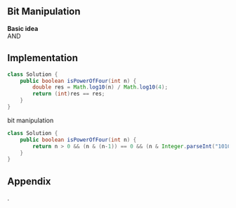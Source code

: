 **Bit Manipulation**  
---
**Basic idea**  
AND

Implementation
---
```java
class Solution {
    public boolean isPowerOfFour(int n) {
        double res = Math.log10(n) / Math.log10(4);
        return (int)res == res;
    }
}
```
bit manipulation
```java
class Solution {
    public boolean isPowerOfFour(int n) {
        return n > 0 && (n & (n-1)) == 0 && (n & Integer.parseInt("1010101010101010101010101010101", 2)) != 0;
    }
}
```
**Appendix**
---
.